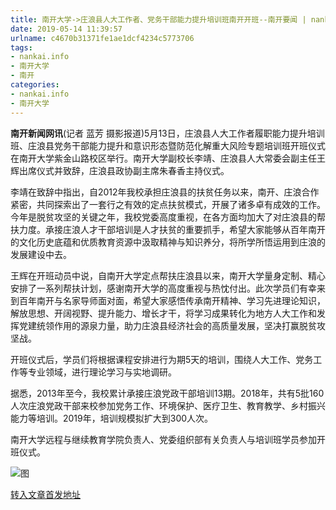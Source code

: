 ```yaml
---
title: 南开大学->庄浪县人大工作者、党务干部能力提升培训班南开开班--南开要闻 | nankai.info
date: 2019-05-14 11:39:57
urlname: c4670b31371fe1ae1dcf4234c5773706
tags: 
- nankai.info
- 南开大学
- 南开
categories:
- nankai.info
- 南开大学
---
```



**南开新闻网讯**(记者 蓝芳 摄影报道)5月13日，庄浪县人大工作者履职能力提升培训班、庄浪县党务干部能力提升和意识形态暨防范化解重大风险专题培训班开班仪式在南开大学紫金山路校区举行。南开大学副校长李靖、庄浪县人大常委会副主任王辉出席仪式并致辞，庄浪县政协副主席朱春香主持仪式。

李靖在致辞中指出，自2012年我校承担庄浪县的扶贫任务以来，南开、庄浪合作紧密，共同探索出了一套行之有效的定点扶贫模式，开展了诸多卓有成效的工作。今年是脱贫攻坚的关键之年，我校党委高度重视，在各方面均加大了对庄浪县的帮扶力度。承接庄浪人才干部培训是人才扶贫的重要抓手，希望大家能够从百年南开的文化历史底蕴和优质教育资源中汲取精神与知识养分，将所学所悟运用到庄浪的发展建设中去。

王辉在开班动员中说，自南开大学定点帮扶庄浪县以来，南开大学量身定制、精心安排了一系列帮扶计划，感谢南开大学的高度重视与热忱付出。此次学员们有幸来到百年南开与名家导师面对面，希望大家感悟传承南开精神、学习先进理论知识，解放思想、开阔视野、提升能力、增长才干，将学习成果转化为地方人大工作和发挥党建统领作用的源泉力量，助力庄浪县经济社会的高质量发展，坚决打赢脱贫攻坚战。

开班仪式后，学员们将根据课程安排进行为期5天的培训，围绕人大工作、党务工作等专业领域，进行理论学习与实地调研。

据悉，2013年至今，我校累计承接庄浪党政干部培训13期。2018年，共有5批160人次庄浪党政干部来校参加党务工作、环境保护、医疗卫生、教育教学、乡村振兴能力等培训。2019年，培训规模拟扩大到300人次。

南开大学远程与继续教育学院负责人、党委组织部有关负责人与培训班学员参加开班仪式。



![图](http://news.nankai.edu.cn/pic/0/00/35/45/354564_757368.jpg)

[转入文章首发地址](http://news.nankai.edu.cn/nkyw/system/2019/05/14/000451276.shtml)